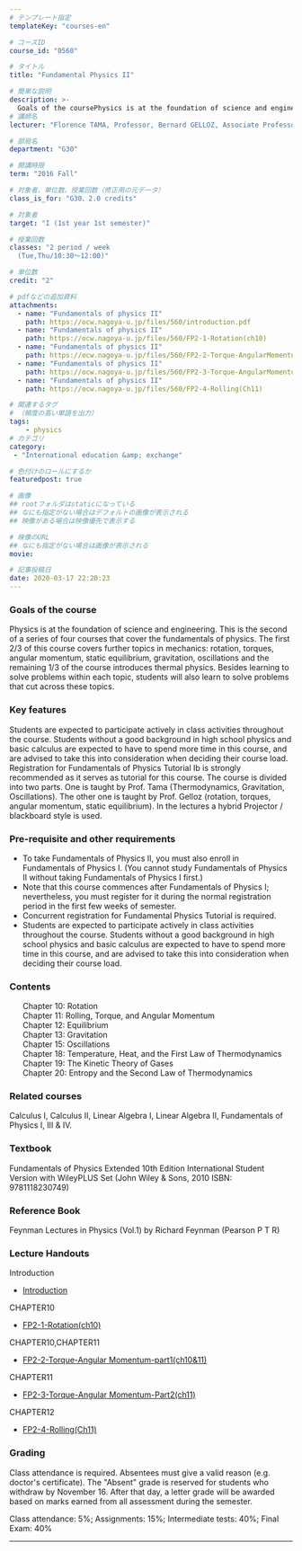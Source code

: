```yaml
---
# テンプレート指定
templateKey: "courses-en"

# コースID
course_id: "0560"

# タイトル
title: "Fundamental Physics II"

# 簡単な説明
description: >-
  Goals of the coursePhysics is at the foundation of science and engineering. This is the second of a series of four courses that cover the fundamentals of physics. The first 2/3 of this course cover ....
# 講師名
lecturer: "Florence TAMA, Professor, Bernard GELLOZ, Associate Professor"

# 部局名
department: "G30"

# 開講時限
term: "2016	Fall"

# 対象者、単位数、授業回数（修正用の元データ）
class_is_for: "G30、2.0 credits"

# 対象者
target: "I (1st year 1st semester)"

# 授業回数
classes: "2 period / week
  (Tue,Thu/10:30～12:00)"

# 単位数
credit: "2"

# pdfなどの追加資料
attachments:
  - name: "Fundamentals of physics II" 
    path: https://ocw.nagoya-u.jp/files/560/introduction.pdf
  - name: "Fundamentals of physics II" 
    path: https://ocw.nagoya-u.jp/files/560/FP2-1-Rotation(ch10)
  - name: "Fundamentals of physics II" 
    path: https://ocw.nagoya-u.jp/files/560/FP2-2-Torque-AngularMomentum-part1(ch10&11)
  - name: "Fundamentals of physics II" 
    path: https://ocw.nagoya-u.jp/files/560/FP2-3-Torque-AngularMomentum-Part2(ch11)
  - name: "Fundamentals of physics II" 
    path: https://ocw.nagoya-u.jp/files/560/FP2-4-Rolling(Ch11)

# 関連するタグ
# （頻度の高い単語を出力）
tags:
    - physics
# カテゴリ
category:
 - "International education &amp; exchange"

# 色付けのロールにするか
featuredpost: true

# 画像
## rootフォルダはstaticになっている
## なにも指定がない場合はデフォルトの画像が表示される
## 映像がある場合は映像優先で表示する

# 映像のURL
## なにも指定がない場合は画像が表示される
movie: 

# 記事投稿日
date: 2020-03-17 22:20:23
---
```


### Goals of the course

Physics is at the foundation of science and engineering. This is the second of a series of four courses that cover the fundamentals of physics. The first 2/3 of this course covers further topics in mechanics: rotation, torques, angular momentum, static equilibrium, gravitation, oscillations and the remaining 1/3 of the course introduces thermal physics. Besides learning to solve problems within each topic, students will also learn to solve problems that cut across these topics.

### Key features

Students are expected to participate actively in class activities throughout the course. Students without a good background in high school physics and basic calculus are expected to have to spend more time in this course, and are advised to take this into consideration when deciding their course load. Registration for Fundamentals of Physics Tutorial Ib is strongly recommended as it serves as tutorial for this course. The course is divided into two parts. One is taught by Prof. Tama (Thermodynamics, Gravitation, Oscillations). The other one is taught by Prof. Gelloz (rotation, torques, angular momentum, static equilibrium). In the lectures a hybrid Projector / blackboard style is used.

### Pre-requisite and other requirements

- To take Fundamentals of Physics II, you must also enroll in Fundamentals of Physics I. (You cannot study Fundamentals of Physics II without taking Fundamentals of Physics I first.)
- Note that this course commences after Fundamentals of Physics I; nevertheless, you must register for it during the normal registration period in the first few weeks of semester.
- Concurrent registration for Fundamental Physics Tutorial is required.
- Students are expected to participate actively in class activities throughout the course. Students without a good background in high school physics and basic calculus are expected to have to spend more time in this course, and are advised to take this into consideration when deciding their course load.

### Contents

<ul style="list-style:none">
  <li>
    Chapter 10: Rotation
  </li>
  <li>
    Chapter 11: Rolling, Torque, and Angular Momentum
  </li>
  <li>
    Chapter 12: Equilibrium
  </li>
  <li>
    Chapter 13: Gravitation
  </li>
  <li>
    Chapter 15: Oscillations
  </li>
  <li>
    Chapter 18: Temperature, Heat, and the First Law of Thermodynamics
  </li>
  <li>
    Chapter 19: The Kinetic Theory of Gases
  </li>
  <li>
    Chapter 20: Entropy and the Second Law of Thermodynamics
  </li>
</ul>

### Related courses

Calculus I, Calculus II, Linear Algebra I, Linear Algebra II, Fundamentals of Physics I, III & IV.

### Textbook

Fundamentals of Physics Extended 10th Edition International Student Version with WileyPLUS Set (John Wiley & Sons, 2010 ISBN: 9781118230749)

### Reference Book

Feynman Lectures in Physics (Vol.1) by Richard Feynman (Pearson P T R)

### Lecture Handouts

Introduction

- [Introduction](https://ocw.nagoya-u.jp/files/560/introduction.pdf)

CHAPTER10

- [FP2-1-Rotation(ch10)](<https://ocw.nagoya-u.jp/files/560/FP2-1-Rotation(ch10)>)

CHAPTER10,CHAPTER11

- [FP2-2-Torque-Angular Momentum-part1(ch10&11)](<https://ocw.nagoya-u.jp/files/560/FP2-2-Torque-AngularMomentum-part1(ch10&11)>)

CHAPTER11

- [FP2-3-Torque-Angular Momentum-Part2(ch11)](<https://ocw.nagoya-u.jp/files/560/FP2-3-Torque-AngularMomentum-Part2(ch11)>)

CHAPTER12

- [FP2-4-Rolling(Ch11)](<https://ocw.nagoya-u.jp/files/560/FP2-4-Rolling(Ch11)>)

### Grading

Class attendance is required. Absentees must give a valid reason (e.g. doctor's certificate). The "Absent" grade is reserved for students who withdraw by November 16. After that day, a letter grade will be awarded based on marks earned from all assessment during the semester.

Class attendance: 5%; Assignments: 15%; Intermediate tests: 40%; Final Exam: 40%

---
